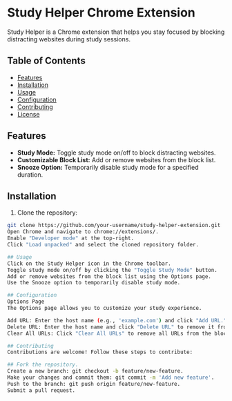 # Study Helper Chrome Extension

Study Helper is a Chrome extension that helps you stay focused by blocking distracting websites during study sessions.

## Table of Contents

- [Features](#features)
- [Installation](#installation)
- [Usage](#usage)
- [Configuration](#configuration)
- [Contributing](#contributing)
- [License](#license)

## Features

- **Study Mode:** Toggle study mode on/off to block distracting websites.
- **Customizable Block List:** Add or remove websites from the block list.
- **Snooze Option:** Temporarily disable study mode for a specified duration.

## Installation

1. Clone the repository:

```bash
git clone https://github.com/your-username/study-helper-extension.git
Open Chrome and navigate to chrome://extensions/.
Enable "Developer mode" at the top-right.
Click "Load unpacked" and select the cloned repository folder.

## Usage
Click on the Study Helper icon in the Chrome toolbar.
Toggle study mode on/off by clicking the "Toggle Study Mode" button.
Add or remove websites from the block list using the Options page.
Use the Snooze option to temporarily disable study mode.

## Configuration
Options Page
The Options page allows you to customize your study experience.

Add URL: Enter the host name (e.g., 'example.com') and click "Add URL."
Delete URL: Enter the host name and click "Delete URL" to remove it from the block list.
Clear All URLs: Click "Clear All URLs" to remove all URLs from the block list.

## Contributing
Contributions are welcome! Follow these steps to contribute:

## Fork the repository.
Create a new branch: git checkout -b feature/new-feature.
Make your changes and commit them: git commit -m 'Add new feature'.
Push to the branch: git push origin feature/new-feature.
Submit a pull request.
